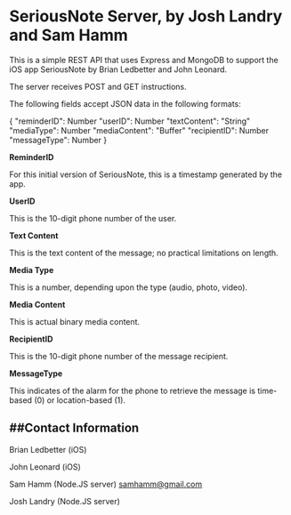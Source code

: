 # SeriousNote Server, by Josh Landry and Sam Hamm
This is a simple REST API that uses Express and MongoDB to support the iOS app SeriousNote by Brian Ledbetter and John Leonard.

The server receives POST and GET instructions.

The following fields accept JSON data in the following formats:

{
  "reminderID": Number
  "userID": Number
  "textContent": "String"
  "mediaType": Number
  "mediaContent": "Buffer"
  "recipientID": Number
  "messageType": Number
}

**ReminderID**

For this initial version of SeriousNote, this is a timestamp generated by the app.

**UserID**

This is the 10-digit phone number of the user.

**Text Content**

This is the text content of the message; no practical limitations on length.

**Media Type**

This is a number, depending upon the type (audio, photo, video).

**Media Content**

This is actual binary media content.

**RecipientID**

This is the 10-digit phone number of the message recipient.

**MessageType**

This indicates of the alarm for the phone to retrieve the message is time-based (0) or location-based (1).

##Contact Information
--
Brian Ledbetter (iOS)

John Leonard (iOS)

Sam Hamm (Node.JS server) <samhamm@gmail.com>

Josh Landry (Node.JS server)
